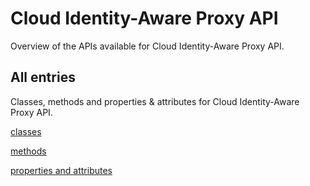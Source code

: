 [
This is a templated file. Adding content to this file may result in it being
reverted. Instead, if you want to place additional content, create an
"overview_content.md" file in `docs/` directory. The Sphinx tool will
pick up on the content and merge the content.
]: #

# Cloud Identity-Aware Proxy API

Overview of the APIs available for Cloud Identity-Aware Proxy API.

## All entries

Classes, methods and properties & attributes for
Cloud Identity-Aware Proxy API.

[classes](https://cloud.google.com/python/docs/reference/iap/latest/summary_class.html)

[methods](https://cloud.google.com/python/docs/reference/iap/latest/summary_method.html)

[properties and
attributes](https://cloud.google.com/python/docs/reference/iap/latest/summary_property.html)
